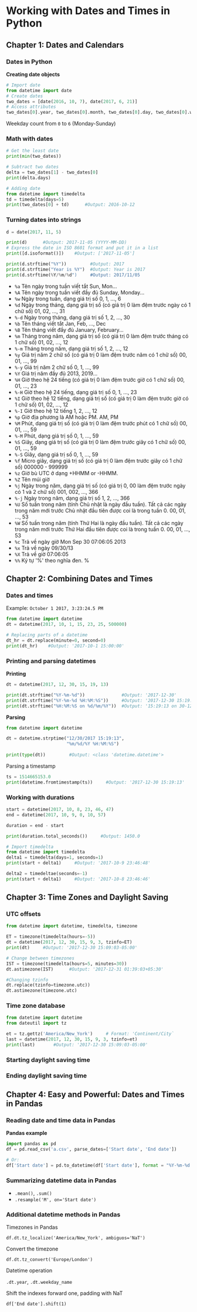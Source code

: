 # Working with Dates and Times in Python

## Chapter 1: Dates and Calendars

### Dates in Python

**Creating date objects**
```python
# Import date
from datetime import date
# Create dates
two_dates = [date(2016, 10, 7), date(2017, 6, 21)]
# Access attributes
two_dates[0].year, two_dates[0].month, two_dates[0].day, two_dates[0].weekday()
```

Weekday count from `0` to `6` (Monday-Sunday)

### Math with dates

```python
# Get the least date
print(min(two_dates))

# Subtract two dates
delta = two_dates[1] - two_dates[0]
print(delta.days)

# Adding date
from datetime import timedelta
td = timedelta(days=5)
print(two_dates[0] + td)      #Output: 2016-10-12
```

### Turning dates into strings

```python
d = date(2017, 11, 5)

print(d)      #Output: 2017-11-05 (YYYY-MM-DD)
# Express the date in ISO 8601 format and put it in a list
print([d.isoformat()])    #Output: ['2017-11-05']

print(d.strftime("%Y"))         #Output: 2017
print(d.strftime("Year is %Y")  #Output: Year is 2017
print(d.strftime(%Y/%m/%d")     #Output: 2017/11/05
```

- `%a`	Tên ngày trong tuần viết tắt	Sun, Mon...
- `%A`	Tên ngày trong tuần viết đầy đủ	Sunday, Monday...
- `%w`	Ngày trong tuần, dạng giá trị số	0, 1, ..., 6
- `%d`	Ngày trong tháng, dạng giá trị số (có giá trị 0 làm đệm trước ngày có 1 chữ số)	01, 02, ..., 31
- `%-d`	Ngày trong tháng, dạng giá trị số	1, 2, ..., 30
- `%b`	Tên tháng viết tắt	Jan, Feb, ..., Dec
- `%B`	Tên tháng viết đầy đủ	January, February...
- `%m`	Tháng trong năm, dạng giá trị số (có giá trị 0 làm đệm trước tháng có 1 chữ số)	01, 02, ..., 12
- `%-m`	Tháng trong năm, dạng giá trị số	1, 2, ..., 12
- `%y`	Giá trị năm 2 chữ số (có giá trị 0 làm đệm trước năm có 1 chữ số)	00, 01, ..., 99
- `%-y`	Giá trị năm 2 chữ số	0, 1, ..., 99
- `%Y`	Giá trị năm đầy đủ	2013, 2019...
- `%H`	Giờ theo hệ 24 tiếng (có giá trị 0 làm đệm trước giờ có 1 chữ số)	00, 01, ..., 23
- `%-H`	Giờ theo hệ 24 tiếng, dạng giá trị số	0, 1, ..., 23
- `%I`	Giờ theo hệ 12 tiếng, dạng giá trị số (có giá trị 0 làm đệm trước giờ có 1 chữ số)	01, 02, ..., 12
- `%-I`	Giờ theo hệ 12 tiếng	1, 2, ..., 12
- `%p`	Giờ địa phương là AM hoặc PM.	AM, PM
- `%M`	Phút, dạng giá trị số (có giá trị 0 làm đệm trước phút có 1 chữ số)	00, 01, ..., 59
- `%-M`	Phút, dạng giá trị số	0, 1, ..., 59
- `%S`	Giây, dạng giá trị số (có giá trị 0 làm đệm trước giây có 1 chữ số)	00, 01, ..., 59
- `%-S`	Giây, dạng giá trị số	0, 1, ..., 59
- `%f`	Micro giây, dạng giá trị số (có giá trị 0 làm đệm trước giây có 1 chữ số)	000000 - 999999
- `%z`	Giờ bù UTC ở dạng +HHMM or -HHMM.	
- `%Z`	Tên múi giờ	
- `%j`	Ngày trong năm, dạng giá trị số (có giá trị 0, 00 làm đệm trước ngày có 1 và 2 chữ số)	001, 002, ..., 366
- `%-j`	Ngày trong năm, dạng giá trị số	1, 2, ..., 366
- `%U`	Số tuần trong năm (tính Chủ nhật là ngày đầu tuần). Tất cả các ngày trong năm mới trước Chủ nhật đầu tiên được coi là trong tuần 0.	00, 01, ..., 53
- `%W`	Số tuần trong năm (tính Thứ Hai là ngày đầu tuần). Tất cả các ngày trong năm mới trước Thứ Hai đầu tiên được coi là trong tuần 0.	00, 01, ..., 53
- `%c`	Trả về ngày giờ	Mon Sep 30 07:06:05 2013
- `%x`	Trả về ngày	09/30/13
- `%X`	Trả về giờ	07:06:05
- `%%`	Ký tự '%' theo nghĩa đen.	%

## Chapter 2: Combining Dates and Times

### Dates and times

Example: `October 1 2017, 3:23:24.5 PM`

```python
from datetime import datetime
dt = datetime(2017, 10, 1, 15, 23, 25, 500000)

# Replacing parts of a datetime
dt_hr = dt.replace(minute=0, second=0)
print(dt_hr)    #Output: '2017-10-1 15:00:00'
```

### Printing and parsing datetimes

**Printing**
```python
dt = datetime(2017, 12, 30, 15, 19, 13)

print(dt.strftime("%Y-%m-%d"))              #Output: '2017-12-30'
print(dt.strftime("%Y-%m-%d %H:%M:%S"))     #Output: '2017-12-30 15:19:13'
print(dt.strftime("%H:%M:%S on %d/%m/%Y"))  #Output: '15:19:13 on 30-12-2017'
```

**Parsing**
```python
from datetime import datetime

dt = datetime.strptime("12/30/2017 15:19:13", 
                       "%m/%d/%Y %H:%M:%S")
                       
print(type(dt))         #Output: <class 'datetime.datetime'>
```

Parsing a timestamp
```python
ts = 1514665153.0
print(datetime.fromtimestamp(ts))     #Output: '2017-12-30 15:19:13'
```

### Working with durations

```python
start = datetime(2017, 10, 8, 23, 46, 47)
end = datetime(2017, 10, 9, 0, 10, 57)

duration = end - start

print(duration.total_seconds())     #Output: 1450.0
```

```python
# Import timedelta
from datetime import timedelta
delta1 = timedelta(days=1, seconds=1)
print(start + delta1)     #Output: '2017-10-9 23:46:48'

delta2 = timedeltae(seconds=-1)
print(start + delta1)     #Output: '2017-10-8 23:46:46'
```

## Chapter 3: Time Zones and Daylight Saving

### UTC offsets

```python
from datetime import datetime, timedelta, timezone

ET = timezone(timedelta(hours=-5))
dt = datetime(2017, 12, 30, 15, 9, 3, tzinfo=ET)
print(dt)     #Output: '2017-12-30 15:09:03-05:00'

# Change between timezones
IST = timezone(timedelta(hours=5, minutes=30))
dt.astimezone(IST)      #Output: '2017-12-31 01:39:03+05:30'

#Changing tzinfo
dt.replace(tzinfo=timezone.utc))
dt.astimezone(timezone.utc)
```

### Time zone database

```python
from datetime import datetime
from dateutil import tz

et = tz.gettz('America/New_York')     # Format: 'Continent/City`
last = datetime(2017, 12, 30, 15, 9, 3, tzinfo=et)
print(last)       #Output: '2017-12-30 15:09:03-05:00'
```

### Starting daylight saving time

### Ending daylight saving time

## Chapter 4: Easy and Powerful: Dates and Times in Pandas

### Reading date and time data in Pandas

**Pandas example**
```python
import pandas as pd
df = pd.read_csv('a.csv', parse_dates=['Start date', 'End date'])

# Or:
df['Start date'] = pd.to_datetime(df['Start date'], format = "%Y-%m-%d %H:%M:%S")
```

### Summarizing datetime data in Pandas

- `.mean()`, `.sum()`
- `.resample('M', on='Start date')`   

### Additional datetime methods in Pandas

Timezones in Pandas

`df.dt.tz_localize('America/New_York', ambiguos='NaT')`

Convert the timezone

`df.dt.tz_convert('Europe/London')`

Datetime operation

`.dt.year`, `.dt.weekday_name`

Shift the indexes forward one, padding with NaT

`df['End date'].shift(1)`
